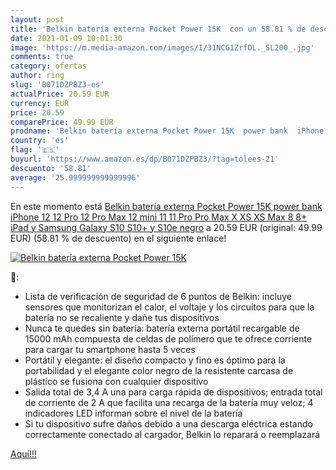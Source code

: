 ```yaml
---
layout: post
title: 'Belkin batería externa Pocket Power 15K  con un 58.81 % de descuento'
date: 2021-01-09 10:01:30
image: 'https://m.media-amazon.com/images/I/31NCG1ZrfDL._SL200_.jpg'
comments: true
category: ofertas
author: ring
slug: 'B071DZPBZ3-es'
actualPrice: 20.59 EUR
currency: EUR
price: 20.59
comparePrice: 49.99 EUR
prodname: 'Belkin batería externa Pocket Power 15K  power bank  iPhone 12  12 Pro  12 Pro Max  12 mini  11  11 Pro  Pro Max  X  XS  XS Max  8  8+  iPad y Samsung Galaxy S10  S10+ y S10e  negro'
country: 'es'
flag: '🇪🇸'
buyurl: 'https://www.amazon.es/dp/B071DZPBZ3/?tag=tolees-21'
descuento: '58.81'
average: '25.999999999999996'
---
```


En este momento está [Belkin batería externa Pocket Power 15K  power bank  iPhone 12  12 Pro  12 Pro Max  12 mini  11  11 Pro  Pro Max  X  XS  XS Max  8  8+  iPad y Samsung Galaxy S10  S10+ y S10e  negro](https://www.amazon.es/dp/B071DZPBZ3/?tag=tolees-21) a 20.59 EUR (original: 49.99 EUR) (58.81 %  de descuento) en el siguiente enlace!

[![Belkin batería externa Pocket Power 15K ](https://m.media-amazon.com/images/I/31NCG1ZrfDL._SL200_.jpg)](https://www.amazon.es/dp/B071DZPBZ3/?tag=tolees-21)

🔎:

- Lista de verificación de seguridad de 6 puntos de Belkin: incluye sensores que monitorizan el calor, el voltaje y los circuitos para que la batería no se recaliente y dañe tus dispositivos
- Nunca te quedes sin batería: batería externa portátil recargable de 15000 mAh compuesta de celdas de polímero que te ofrece corriente para cargar tu smartphone hasta 5 veces
- Portátil y elegante: el diseño compacto y fino es óptimo para la portabilidad y el elegante color negro de la resistente carcasa de plástico se fusiona con cualquier dispositivo
- Salida total de 3,4 A una para carga rápida de dispositivos; entrada total de corriente de 2 A que facilita una recarga de la batería muy veloz; 4 indicadores LED informan sobre el nivel de la batería
- Si tu dispositivo sufre daños debido a una descarga eléctrica estando correctamente conectado al cargador, Belkin lo reparará o reemplazará

[Aquí!!!](https://www.amazon.es/dp/B071DZPBZ3/?tag=tolees-21)
